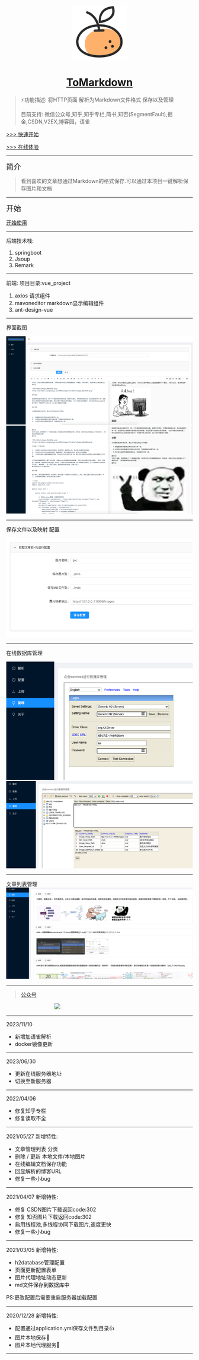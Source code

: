 


<div align="center" ><img src="./readme_images/favicon.ico" style="width:150px ;height:150px"   /></div>

<h1 align="center"><a href="http://124.70.33.149" target="_blank">ToMarkdown</a></h1>



>⚡️功能描述: 将HTTP页面 解析为Markdown文件格式 保存以及管理
>
>目前支持: 微信公众号,知乎,知乎专栏,简书,知否(SegmentFault),掘金,CSDN,V2EX,博客园，语雀



[>>> 快速开始](./readme_images/start.md)

[>>> 在线体验](http://124.70.33.149:9999)


---


<div style="text-align: left; font-size: 20px">  简介</div>

>看到喜欢的文章想通过Markdown的格式保存.可以通过本项目一键解析保存图片和文档



---

<div style="text-align: left; font-size: 20px">开始</div>

[开始使用](./readme_images/start.md)

---
后端技术栈:
1. springboot
2. Jsoup
3. Remark


---
前端:
项目目录:vue_project

1. axios  请求组件
2. mavoneditor   markdown显示编辑组件
3. ant-design-vue


---




界面截图

![pic](./readme_images/Snipaste_2020-10-19_15-16-27.png)
![pic](./readme_images/Snipaste_2020-10-19_15-16-40.png)

---

保存文件以及映射 配置

![pic](./readme_images/img_1.png)

---
在线数据库管理

![pic](./readme_images/img_2.png)
![pic](./readme_images/img_3.png)

---
文章列表管理
![pic](./readme_images/img_4.png)


---


> [公众号](/vue_project/src/assets/1614755729311.jpg)


<div >
<img src="/vue_project/src/assets/1614755729311.jpg" style=" margin-left: 130px  ;height :130px;"/>
</div>


---

2023/11/10

- 新增加语雀解析
- docker镜像更新

---
2023/06/30

- 更新在线服务器地址
- 切换至新服务器

---
2022/04/06
- 修复知乎专栏
- 修复读取不全

---
2021/05/27 新增特性:
- 文章管理列表 分页
- 删除 / 更新  本地文件/本地图片
- 在线编辑文档保存功能
- 回显解析的博客URL
- 修复一些小bug

---

2021/04/07 新增特性:
- 修复 CSDN图片下载返回code:302
- 修复 知否图片下载返回code:302
- 启用线程池,多线程协同下载图片,速度更快
- 修复一些小bug


---

2021/03/05 新增特性:
- h2database管理配置
- 页面更新配置表单
- 图片代理地址动态更新
- md文件保存到数据库中

PS:更改配置后需要重启服务器加载配置

---


2020/12/28 新增特性:
- 配置通过application.yml保存文件到目录👍
- 图片本地保存🐶
- 图片本地代理服务🐼

---
